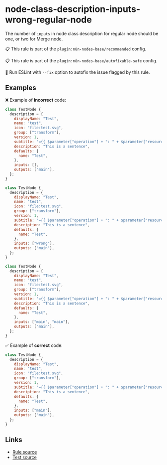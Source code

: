 [//]: # "File generated from a template. Do not edit this file directly."

# node-class-description-inputs-wrong-regular-node

The number of `inputs` in node class description for regular node should be one, or two for Merge node.

📋 This rule is part of the `plugin:n8n-nodes-base/recommended` config.

📋 This rule is part of the `plugin:n8n-nodes-base/autofixable-safe` config.

🔧 Run ESLint with `--fix` option to autofix the issue flagged by this rule.

## Examples

❌ Example of **incorrect** code:

```js
class TestNode {
  description = {
    displayName: "Test",
    name: "test",
    icon: "file:test.svg",
    group: ["transform"],
    version: 1,
    subtitle: '={{ $parameter["operation"] + ": " + $parameter["resource"] }}',
    description: "This is a sentence",
    defaults: {
      name: "Test",
    },
    inputs: [],
    outputs: ["main"],
  };
}

class TestNode {
  description = {
    displayName: "Test",
    name: "test",
    icon: "file:test.svg",
    group: ["transform"],
    version: 1,
    subtitle: '={{ $parameter["operation"] + ": " + $parameter["resource"] }}',
    description: "This is a sentence",
    defaults: {
      name: "Test",
    },
    inputs: ["wrong"],
    outputs: ["main"],
  };
}

class TestNode {
  description = {
    displayName: "Test",
    name: "test",
    icon: "file:test.svg",
    group: ["transform"],
    version: 1,
    subtitle: '={{ $parameter["operation"] + ": " + $parameter["resource"] }}',
    description: "This is a sentence",
    defaults: {
      name: "Test",
    },
    inputs: ["main", "main"],
    outputs: ["main"],
  };
}
```

✅ Example of **correct** code:

```js
class TestNode {
  description = {
    displayName: "Test",
    name: "test",
    icon: "file:test.svg",
    group: ["transform"],
    version: 1,
    subtitle: '={{ $parameter["operation"] + ": " + $parameter["resource"] }}',
    description: "This is a sentence",
    defaults: {
      name: "Test",
    },
    inputs: ["main"],
    outputs: ["main"],
  };
}
```

## Links

- [Rule source](../../lib/rules/node-class-description-inputs-wrong-regular-node.ts)
- [Test source](../../tests/node-class-description-inputs-wrong-regular-node.test.ts)
